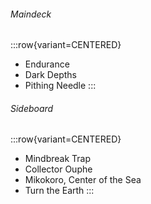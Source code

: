 ###### Maindeck

:::row{variant=CENTERED}
- Endurance
- Dark Depths
- Pithing Needle
:::

###### Sideboard

:::row{variant=CENTERED}
- Mindbreak Trap
- Collector Ouphe
- Mikokoro, Center of the Sea
- Turn the Earth
:::
